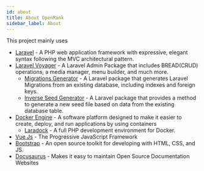 ```yaml
---
id: about
title: About OpenRank
sidebar_label: About
---
```


This project mainly uses
- [Laravel](https://laravel.com/) - A PHP web application framework with expressive, elegant syntax following the MVC architectural pattern.
- [Laravel Voyager](https://laravelvoyager.com/) - A Laravel Admin Package that includes BREAD(CRUD) operations, a media manager, menu builder, and much more.
    - [Migrations Generator](https://github.com/Xethron/migrations-generator) - A Laravel package that generates Laravel Migrations from an existing database, including indexes and foreign keys.
    - [Inverse Seed Generator](https://github.com/orangehill/iseed) - A Laravel package that provides a method to generate a new seed file based on data from the existing database table.     
- [Docker Engine](https://www.docker.com/products/docker-engine) - A software platform designed to make it easier to create, deploy, and run applications by using containers
    - [Laradock](https://laradock.io/) - A full PHP development environment for Docker.
- [Vue Js](https://vuejs.org/) - The Progressive JavaScript Framework
- [Bootstrap](https://getbootstrap.com/docs/4.0/getting-started/introduction/) - An open source toolkit for developing with HTML, CSS, and JS.
- [Docusaurus](https://github.com/facebook/docusaurus) - Makes it easy to maintain Open Source Documentation Websites
